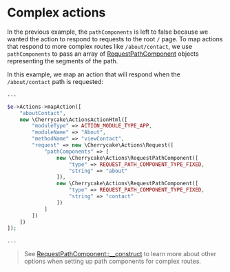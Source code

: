 # Complex actions

In the previous example, the `pathComponents` is left to false because we wanted the action to respond to requests to the root `/` page. To map actions that respond to more complex routes like `/about/contact`, we use `pathComponents` to pass an array of [RequestPathComponent](../../reference/core-classes/requestpathcomponent/) objects representing the segments of the path.

In this example, we map an action that will respond when the `/about/contact` path is requested:

```php
...

$e->Actions->mapAction([
    "aboutContact",
    new \Cherrycake\ActionsActionHtml([
        "moduleType" => ACTION_MODULE_TYPE_APP,
        "moduleName" => "About",
        "methodName" => "viewContact",
        "request" => new \Cherrycake\Actions\Request([
            "pathComponents" => [
                new \Cherrycake\Actions\RequestPathComponent([
                    "type" => REQUEST_PATH_COMPONENT_TYPE_FIXED,
                    "string" => "about"
                ]),
                new \Cherrycake\Actions\RequestPathComponent([
                    "type" => REQUEST_PATH_COMPONENT_TYPE_FIXED,
                    "string" => "contact"
                ])
            ]
        ])
    ])
]);

...
```

> See [RequestPathComponent::\_\_construct](../../reference/core-classes/requestpathcomponent/methods.md#__construct) to learn more about other options when setting up path components for complex routes.

